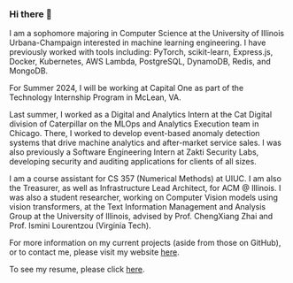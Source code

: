 ### Hi there 👋

I am a sophomore majoring in Computer Science at the University of Illinois Urbana-Champaign interested in machine learning engineering. I have previously worked with tools including: PyTorch, scikit-learn, Express.js, Docker, Kubernetes, AWS Lambda, PostgreSQL, DynamoDB, Redis, and MongoDB.

For Summer 2024, I will be working at Capital One as part of the Technology Internship Program in McLean, VA.

Last summer, I worked as a Digital and Analytics Intern at the Cat Digital division of Caterpillar on the MLOps and Analytics Execution team in Chicago. There, I worked to develop event-based anomaly detection systems that drive machine analytics and after-market service sales. I was also previously a Software Engineering Intern at Zakti Security Labs, developing security and auditing applications for clients of all sizes.

I am a course assistant for CS 357 (Numerical Methods) at UIUC. I am also the Treasurer, as well as Infrastructure Lead Architect, for ACM @ Illinois. I was also a student researcher, working on Computer Vision models using vision transformers, at the Text Information Management and Analysis Group at the University of Illinois, advised by Prof. ChengXiang Zhai and Prof. Ismini Lourentzou (Virginia Tech).

For more information on my current projects (aside from those on GitHub), or to contact me, please visit my website [here](https://devksingh.com?utm_medium=social&utm_source=github.com). 

To see my resume, please click [here](https://files.devksingh.com/resume.pdf).
